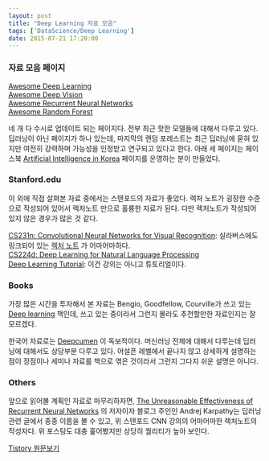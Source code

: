 ```yaml
---
layout: post
title: "Deep Learning 자료 모음"
tags: ['DataScience/Deep Learning']
date: 2015-07-21 17:20:00
---
```

### 자료 모음 페이지

[Awesome Deep Learning](https://github.com/ChristosChristofidis/awesome-deep-learning)   
[Awesome Deep Vision](https://github.com/kjw0612/awesome-deep-vision)   
[Awesome Recurrent Neural Networks](https://github.com/kjw0612/awesome-rnn)   
[Awesome Random Forest](https://github.com/kjw0612/awesome-random-forest)

네 개 다 수시로 업데이트 되는 페이지다. 전부 최근 핫한 모델들에 대해서 다루고 있다. 딥러닝이 아닌 페이지가 하나 있는데, 마지막의 랜덤 포레스트는 최근 딥러닝에 묻혀 있지만 여전히 강력하며 가능성을 인정받고 연구되고 있다고 한다. 아래 세 페이지는 페이스북 [Artificial Intelligence in Korea](https://www.facebook.com/awesomeai) 페이지를 운영하는 분이 만들었다.

### Stanford.edu

이 외에 직접 살펴본 자료 중에서는 스탠포드의 자료가 좋았다. 렉처 노트가 굉장한 수준으로 작성되어 있어서 렉처노트 만으로 훌륭한 자료가 된다. 다만 렉처노트가 작성되어 있지 않은 경우가 많은 것 같다. 

[CS231n: Convolutional Neural Networks for Visual Recognition](http://cs231n.stanford.edu/syllabus.html): 실라버스에도 링크되어 있는 [렉처 노트](https://cs231n.github.io/) 가 어마어마하다.   
[CS224d: Deep Learning for Natural Language Processing](http://cs224d.stanford.edu/syllabus.html)   
[Deep Learning Tutorial](http://ufldl.stanford.edu/tutorial/): 이건 강의는 아니고 튜토리얼이다.

### Books

가장 많은 시간을 투자해서 본 자료는 Bengio, Goodfellow, Courville가 쓰고 있는 [Deep learning](http://www.iro.umontreal.ca/~bengioy/dlbook/) 책인데, 쓰고 있는 중이라서 그런지 몰라도 추천할만한 자료인지는 잘 모르겠다.

한국어 자료로는 [Deepcumen](http://deepcumen.com/category/deep-learning/) 이 독보적이다. 머신러닝 전체에 대해서 다루는데 딥러닝에 대해서도 상당부분 다루고 있다. 어설픈 레벨에서 끝나지 않고 상세하게 설명하는 점이 장점이나 세미나 자료를 책으로 엮은 것이라서 그런지 그다지 쉬운 설명은 아니다.

### Others

앞으로 읽어볼 계획인 자료로 마무리하자면, [The Unreasonable Effectiveness of Recurrent Neural Networks](http://karpathy.github.io/2015/05/21/rnn-effectiveness/) 의 저자이자 블로그 주인인 Andrej Karpathy는 딥러닝 관련 글에서 종종 이름을 볼 수 있고, 위 스탠포드 CNN 강의의 어마어마한 렉처노트의 작성자다. 위 포스팅도 대충 훑어봤지만 상당히 퀄리티가 높아 보인다.


[Tistory 원문보기](http://khanrc.tistory.com/109)

